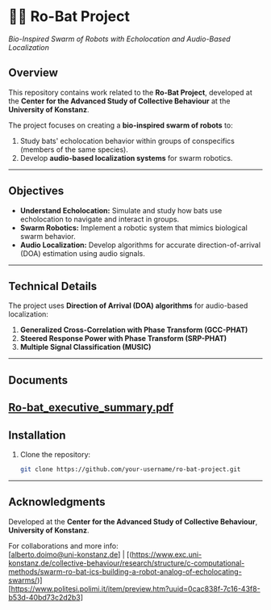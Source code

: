# 🦇🤖 **Ro-Bat Project**  
*Bio-Inspired Swarm of Robots with Echolocation and Audio-Based Localization*

## **Overview**  
This repository contains work related to the **Ro-Bat Project**, developed at the **Center for the Advanced Study of Collective Behaviour** at the **University of Konstanz**.  

The project focuses on creating a **bio-inspired swarm of robots** to:  
1. Study bats' echolocation behavior within groups of conspecifics (members of the same species).  
2. Develop **audio-based localization systems** for swarm robotics.  

---

## **Objectives**  
- **Understand Echolocation:** Simulate and study how bats use echolocation to navigate and interact in groups.  
- **Swarm Robotics:** Implement a robotic system that mimics biological swarm behavior.  
- **Audio Localization:** Develop algorithms for accurate direction-of-arrival (DOA) estimation using audio signals.  

---

## **Technical Details**  
The project uses **Direction of Arrival (DOA) algorithms** for audio-based localization:  
1. **Generalized Cross-Correlation with Phase Transform (GCC-PHAT)**  
2. **Steered Response Power with Phase Transform (SRP-PHAT)**  
3. **Multiple Signal Classification (MUSIC)**  

---
## **Documents**
[Ro-bat_executive_summary.pdf](https://github.com/albertodoimo/Ro-BATs/blob/main/Ro-bat_executive_summary.pdf)
---

## **Installation**  

1. Clone the repository:  
   ```bash
   git clone https://github.com/your-username/ro-bat-project.git
   ```
---

## **Acknowledgments**  
Developed at the **Center for the Advanced Study of Collective Behaviour**, **University of Konstanz**.  

For collaborations and more info:  
[alberto.doimo@uni-konstanz.de] | [(https://www.exc.uni-konstanz.de/collective-behaviour/research/structure/c-computational-methods/swarm-ro-bat-ics-building-a-robot-analog-of-echolocating-swarms/)]  
[https://www.politesi.polimi.it/item/preview.htm?uuid=0cac838f-7c16-43f8-b53d-40bd73c2d2b3]

